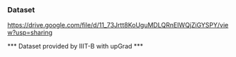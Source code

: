 ### Dataset

https://drive.google.com/file/d/11_73Jrtt8KoUguMDLQRnEIWQjZiGYSPY/view?usp=sharing



*** Dataset provided by IIIT-B with upGrad ***

